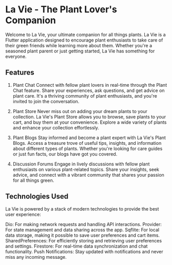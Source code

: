 # La Vie - The Plant Lover's Companion
Welcome to La Vie, your ultimate companion for all things plants. La Vie is a Flutter application designed to encourage plant enthusiasts to take care of their green friends while learning more about them. Whether you're a seasoned plant parent or just getting started, La Vie has something for everyone.

## Features
1. Plant Chat
Connect with fellow plant lovers in real-time through the Plant Chat feature. Share your experiences, ask questions, and get advice on plant care. It's a thriving community of plant enthusiasts, and you're invited to join the conversation.

2. Plant Store
Never miss out on adding your dream plants to your collection. La Vie's Plant Store allows you to browse, save plants to your cart, and buy them at your convenience. Explore a wide variety of plants and enhance your collection effortlessly.

3. Plant Blogs
Stay informed and become a plant expert with La Vie's Plant Blogs. Access a treasure trove of useful tips, insights, and information about different types of plants. Whether you're looking for care guides or just fun facts, our blogs have got you covered.

4. Discussion Forums
Engage in lively discussions with fellow plant enthusiasts on various plant-related topics. Share your insights, seek advice, and connect with a vibrant community that shares your passion for all things green.

## Technologies Used
La Vie is powered by a stack of modern technologies to provide the best user experience:

Dio: For making network requests and handling API interactions.
Provider: For state management and data sharing across the app.
Sqflite: For local data storage, making it possible to save user preferences and cart items.
SharedPreferences: For efficiently storing and retrieving user preferences and settings.
Firestore: For real-time data synchronization and chat functionality.
Push Notifications: Stay updated with notifications and never miss any incoming message.
